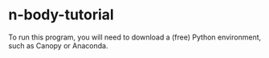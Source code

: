 # n-body-tutorial

To run this program, you will need to download a (free) Python environment, such as Canopy or Anaconda.
